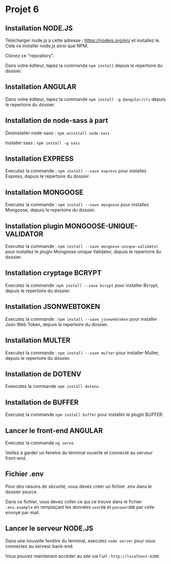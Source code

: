 # Projet 6 #
## Installation NODE.JS ##
Télécharger node.js a cette adresse : https://nodejs.org/en/ et installez le.
Cela va installer node.js ainsi que NPM.

Clonez ce "repository".

Dans votre éditeur, tapez la commande `npm install` depuis le repertoire du dossier.

## Installation ANGULAR ##

Dans votre éditeur, tapez la commande `npm install -g @angular/cli` depuis le repertoire du dossier.

## Installation de node-sass à part ##

Desinstaller node-sass : `npm uninstall node-sass`

Installer sass : `npm install -g sass`

## Installation EXPRESS ##

Executez la commande : `npm install --save express` pour installez Express, depuis le repertoire du dossier.

## Installation MONGOOSE ##

Executez la commande : `npm install --save mongoose` pour installez Mongoose, depuis le repertoire du dossier.

## Installation plugin MONGOOSE-UNIQUE-VALIDATOR ##

Executez la commande : `npm install --save mongoose-unique-validator` pour installez le plugin Mongoose unique Validator, depuis le repertoire du dossier.

## Installation cryptage BCRYPT ##

Executez la commande :`npm install --save bcrypt` pour installer Bcrypt, depuis le repertoire du dossier.

## Installation JSONWEBTOKEN ##

Executez la commande : `npm install --save jsonwebtoken` pour installer Json Web Token, depuis le repertoire du dossier.

## Installation MULTER ##

Executez la commande : `npm install --save multer` pour installer Multer, depuis le repertoire du dossier.

## Installation de DOTENV ##

Exexcutez la commande `npm install dotenv`.

## Installation de BUFFER ##

Executez la commande `npm install buffer` pour installer le plugin BUFFER.



## Lancer le front-end ANGULAR ##

Executez la commande `ng serve`.

Veillez à garder un fenetre du terminal ouverte et connecté au serveur front-end.


## Fichier .env ##

Pour des raisons de sécurité, vous devez créer un fichier .env dans le dossier source.

Dans ce fichier, vous devez coller ce qui ce trouve dans le fichier `.env.example` en remplaçant les données `userDB` et `passwordDB` par celle envoyé par mail.


## Lancer le serveur NODE.JS ##

Dans une nouvelle fenêtre du terminal, executez `node server` pour vous connectez au serveur back-end.

Vous pouvez maintenant accéder au site via l'url : `http://localhost:4200`.



